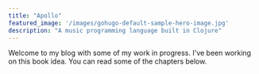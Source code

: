 ```yaml
---
title: "Apollo"
featured_image: '/images/gohugo-default-sample-hero-image.jpg'
description: "A music programming language built in Clojure"
---
```

Welcome to my blog with some of my work in progress. I've been working on this book idea. You can read some of the chapters below.
